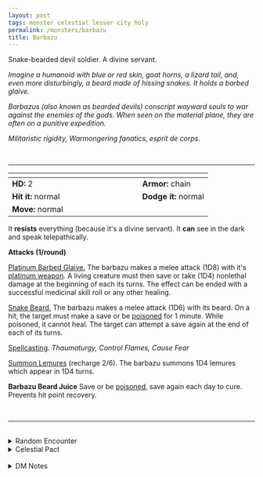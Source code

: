 ```yaml
---
layout: post
tags: monster celestial lesser city holy
permalink: /monsters/barbazu
title: Barbazu
---
```


Snake-bearded devil soldier. A divine servant.

_Imagine a humanoid with blue or red skin, goat horns, a lizard tail, and, even more disturbingly, a beard made of hissing snakes. It holds a barbed glaive._

_Barbazus (also known as bearded devils) conscript wayward souls to war against the enemies of the gods. When seen on the material plane, they are often on a punitive expedition._

_Militaristic rigidity, Warmongering fanatics, esprit de corps._

<br>

---

|  <span style="display: inline-block; width:250px"></span>  |  |
| -------- | --------|
| **HD:** 2 | **Armor:** chain  |
| **Hit it:** normal    | **Dodge it:** normal  |
| **Move:** normal    |   | 

It **resists** everything (because it's a divine servant).
It **can** see in the dark and speak telepathically.

**Attacks (1/round)**

<ins>Platinum Barbed Glaive.</ins> The barbazu makes a melee attack (1D8) with it's [platinum weapon](/2020/11/10/extra-rules/#rare-metals). A living creature must then save or take (1D4) nonlethal damage at the beginning of each its turns. The effect can be ended with a successful medicinal skill roll or any other healing.

<ins>Snake Beard.</ins>  The barbazu makes a melee attack (1D6) with its beard. On a hit, the target must make a save or be [poisoned](/2020/11/10/extra-rules/#conditions) for 1 minute. While poisoned, it cannot heal. The target can attempt a save again at the end of each of its turns.

<ins>Spellcasting</ins>. *Thaumaturgy, Control Flames, Cause Fear*

<ins>Summon Lemures</ins> (recharge 2/6). The barbazu summons 1D4 lemures which appear in 1D4 turns.

<span class="alchemy">**Barbazu Beard Juice** Save or be [poisoned](/2020/11/10/extra-rules/#conditions), save again each day to cure. Prevents hit point recovery.</span>

<br>

---

<br>

<details markdown="1">
<summary>Random Encounter</summary>
1. **Monster:** 1D6 barbazus & 1D10 lemures.
1. **Lair:** An infernal armory with impaled sinners and lemures. They are alive and at various degrees of transforming into barbazus. <br>    &nbsp; OR <br>    **Omen:** Smell of sulfur and an ominous war horn.
1. **Spoor:** A recently impaled person, still alive.
1. **Tracks:** The sound of soldiers marching and the smell of sulfur.
1. **Trace:** A crucified body used as a training dummy.
1. **Trace:** Lemures impaled on glaives in agony.
</details>

<details markdown="1">
<summary>Celestial Pact</summary>
Evil celestials give the reward and the quest at the same time, then try to make accomplishing the quest impossible within the decided time frame. Good celestials give a quest first and the reward upon completion. The price of breaking a pact is always your soul.

**Reward:**

1. A barbazu barbed glaive.
1. Snake hair or beard that allow you to produce one dose of barbazu beard juice per day.
1. A lemure follower.
1. An arsenal of hell-forged [platinum](/2020/11/10/extra-rules#rare-metals) weapons.
1. Glistening red skin and the power to cast [pyrokinesis](/2020/11/13/pyrokinesis/) with 1 Spell Dice once per day.
1. Glistening blue skin and the power to cast [dread manifestation](/2020/11/13/dread-manifestation/) with 1 Spell Dice once per day.

**Quest:**

1. You must massacre every single member of an aberrant cult.
1. You must herd 1D100 escaped lemures.
1. You must participate in one battle in the holy war against the abyss.
1. Discover and share the true name of 6 demon cultists.
1. Rake the Styx for soul barnacles.
1. Recruit 66 souls for the holy crusade.
</details>

<br>

<details markdown="1">
<summary>DM Notes</summary>
Barbazus are very cool mechanically with their unique attacks, but also aesthetically, seamlessly fitting christian, Persian and Indian depictions of demons. Sadly, since their first introduction, they have lost most of their magical powers. Compared to [the Monster Manual (5e)](https://5e.tools/book.html#mm), I brought back the spellcasting and tried to give them a sense of purpose besides being army grunts. — SaltyGoo
</details>

